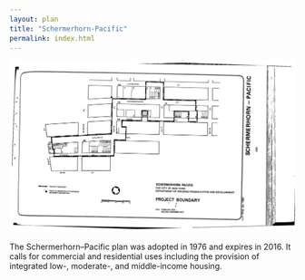```yaml
---
layout: plan
title: "Schermerhorn-Pacific"
permalink: index.html
---
```


![Schermerhorn-Pacific in the Atlas of Urban Renewal](Schermerhorn-Pacific.jpg)

The Schermerhorn–Pacific plan was adopted in 1976 and expires in 2016. It calls for commercial and residential uses including the provision of integrated low-, moderate-, and middle-income housing. 
